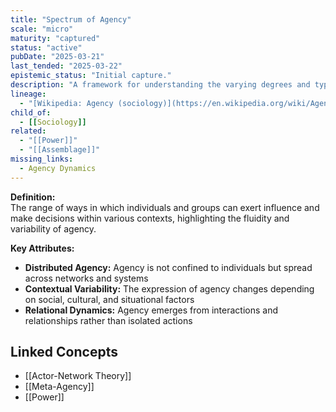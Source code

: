 ```yaml
---
title: "Spectrum of Agency"
scale: "micro"
maturity: "captured"
status: "active"
pubDate: "2025-03-21"
last_tended: "2025-03-22"
epistemic_status: "Initial capture."
description: "A framework for understanding the varying degrees and types of agency that individuals or groups can exercise within different contexts and systems."
lineage:
  - "[Wikipedia: Agency (sociology)](https://en.wikipedia.org/wiki/Agency_(sociology))"
child_of:
  - [[Sociology]]
related:
  - "[[Power]]"
  - "[[Assemblage]]"
missing_links:
  - Agency Dynamics
---
```


**Definition:**  
The range of ways in which individuals and groups can exert influence and make decisions within various contexts, highlighting the fluidity and variability of agency.

**Key Attributes:**  
- **Distributed Agency:** Agency is not confined to individuals but spread across networks and systems  
- **Contextual Variability:** The expression of agency changes depending on social, cultural, and situational factors  
- **Relational Dynamics:** Agency emerges from interactions and relationships rather than isolated actions

## Linked Concepts
- [[Actor-Network Theory]]
- [[Meta-Agency]]
- [[Power]]
